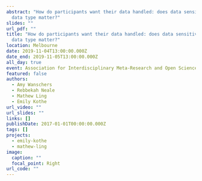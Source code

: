 ```yaml
---
abstract: "How do participants want their data handled: does data sensitivity or
  data type matter?"
slides: ""
url_pdf: ""
title: "How do participants want their data handled: does data sensitivity or
  data type matter?"
location: Melbourne
date: 2019-11-04T13:00:00.000Z
date_end: 2019-11-05T13:00:00.000Z
all_day: true
event: Association for Interdisciplinary Meta-Research and Open Science
featured: false
authors:
  - Amy Wanschers
  - Rebbekah Neale
  - Mathew Ling
  - Emily Kothe
url_video: ""
url_slides: ""
links: []
publishDate: 2017-01-01T00:00:00.000Z
tags: []
projects:
  - emily-kothe
  - mathew-ling
image:
  caption: ""
  focal_point: Right
url_code: ""
---
```

